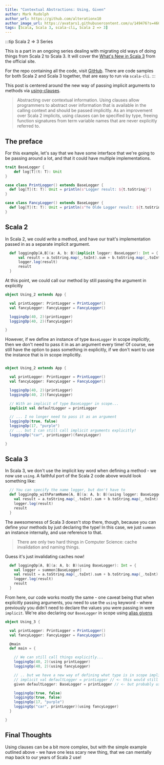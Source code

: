 ```yaml
---
title: "Contextual Abstractions: Using, Given"
author: Mark Rudolph
author_url: https://github.com/alterationx10
author_image_url: https://avatars1.githubusercontent.com/u/149476?s=460&v=4
tags: [Scala, Scala 3, scala-cli, Scala 2 => 3]
---
```


:::tip Scala 2 => 3 Series

This is a part in an ongoing series dealing with migrating old ways of doing
things from Scala 2 to Scala 3. It will cover the
[What's New in Scala 3](https://docs.scala-lang.org/scala3/new-in-scala3.html)
from the official site.

For the repo containing all the code, visit
[GitHub](https://github.com/alterationx10/three4s). There are code samples for
both Scala 2 and Scala 3 together, that are easy to run via `scala-cli`. :::

This post is centered around the new way of passing implicit arguments to
methods via
[using-clauses](https://docs.scala-lang.org/scala3/reference/contextual/using-clauses.html).

> Abstracting over contextual information. Using clauses allow programmers to
> abstract over information that is available in the calling context and should
> be passed implicitly. As an improvement over Scala 2 implicits, using clauses
> can be specified by type, freeing function signatures from term variable names
> that are never explicitly referred to.

## The preface

For this example, let's say that we have some interface that we're going to be
passing around a lot, and that it could have multiple implementations.

```scala
trait BaseLogger {
    def log[T](t: T): Unit
}

case class PrintLogger() extends BaseLogger {
  def log[T](t: T): Unit = println(s"Logger result: ${t.toString}")
}

case class FancyLogger() extends BaseLogger {
  def log[T](t: T): Unit = println(s"Ye Olde Logger result: ${t.toString}")
}
```

## Scala 2

In Scala 2, we could write a method, and have our trait's implementation passed
in as a separate implicit argument.

```scala
  def loggingOp[A,B](a: A, b: B)(implicit logger: BaseLogger): Int = {
      val result = a.toString.map(_.toInt).sum + b.toString.map(_.toInt).sum
      logger.log(result)
      result
  }
```

At this point, we could call our method by still passing the argument in
explicitly

```scala
object Using_2 extends App {

  val printLogger: PrintLogger = PrintLogger()
  val fancyLogger: FancyLogger = FancyLogger()

  loggingOp(40, 2)(printLogger)
  loggingOp(40, 2)(fancyLogger)

}
```

However, if we define an instance of type `BaseLogger` in scope _implicitly_,
then we don't need to pass it in as an argument every time! Of course, we still
have the option to pass something in explicitly, if we don't want to use the
instance that is in scope implicitly.

```scala

object Using_2 extends App {

  val printLogger: PrintLogger = PrintLogger()
  val fancyLogger: FancyLogger = FancyLogger()

  loggingOp(40, 2)(printLogger)
  loggingOp(40, 2)(fancyLogger)

  // With an implicit of type BaseLogger in scope...
  implicit val defaultLogger = printLogger

  // ... I no longer need to pass it as an argument
  loggingOp(true, false)
  loggingOp(17, "purple")
  // ... but I can still call implicit arguments explicitly!
  loggingOp("car", printLogger)(fancyLogger)

}
```

## Scala 3

In Scala 3, we don't use the implicit key word when defining a method - we now
use `using`. A faithful port of the Scala 2 code above would look something
like:

```scala
  // You can specify the name logger, but don't have to
  def loggingOp_withParamName[A, B](a: A, b: B)(using logger: BaseLogger): Int = {
    val result = a.toString.map(_.toInt).sum + b.toString.map(_.toInt).sum
    logger.log(result)
    result
  }
```

The awesomeness of Scala 3 doesn't stop there, though, because you can define
your methods by just declaring the type! In this case, we just `summon` an
instance internally, and use reference to that.

> There are only two hard things in Computer Science: cache invalidation and
> naming things.

Guess it's just invalidating caches now!

```scala
  def loggingOp[A, B](a: A, b: B)(using BaseLogger): Int = {
    val logger = summon[BaseLogger]
    val result = a.toString.map(_.toInt).sum + b.toString.map(_.toInt).sum
    logger.log(result)
    result
  }
```

From here, our code works mostly the same - one caveat being that when
explicitly passing arguments, you need to use the `using` keyword - where
previously you didn't need to declare the values you were passing in were
`implicit`. We're also declaring our `BaseLogger` in scope using
[alias givens](https://docs.scala-lang.org/scala3/reference/contextual/givens.html#alias-givens)

```scala
object Using_3 {

  val printLogger: PrintLogger = PrintLogger()
  val fancyLogger: FancyLogger = FancyLogger()

  @main
  def main = {

    // We can still call things explicitly...
    loggingOp(40, 2)(using printLogger)
    loggingOp(40, 2)(using fancyLogger)

    // .. but we have a new way of defining what type is in scope implicitly
    // implicit val defaultLogger = printLogger // <- this would still work
    given defaultLogger: BaseLogger = printLogger // <- but probably use this

    loggingOp(true, false)
    loggingOp(true, false)
    loggingOp(17, "purple")
    loggingOp("car", printLogger)(using fancyLogger)
  }

}
```

## Final Thoughts

Using clauses can be a bit more complex, but with the simple example outlined
above - we have one less scary new thing, that we can mentally map back to our
years of Scala 2 use!
